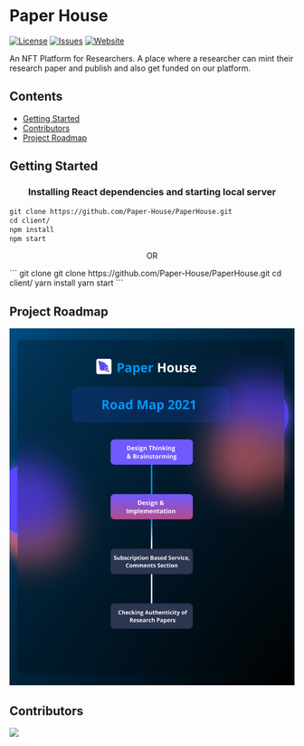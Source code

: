 # Paper House

[![License](https://img.shields.io/github/license/Paper-House/PaperHouse)](https://github.com/Paper-House/PaperHouse/blob/main/LICENSE) [![Issues](https://img.shields.io/github/issues/Paper-House/PaperHouse)](https://github.com/Paper-House/PaperHouse/issues) [![Website](https://img.shields.io/badge/View-Website-blue)](https://paper-house.netlify.app/)

An NFT Platform for Researchers. A place where a researcher can mint their research paper and publish and also get funded on our platform.

## Contents

- [Getting Started](##Getting-Started)
- [Contributors](#Contributors)
- [Project Roadmap](#Project-Roadmap)


## Getting Started

### <p align="center"> <b> Installing React dependencies and starting local server </b> </p>
```
git clone https://github.com/Paper-House/PaperHouse.git
cd client/
npm install
npm start
```
<p align="center">OR</p>
```
git clone git clone https://github.com/Paper-House/PaperHouse.git
cd client/
yarn install
yarn start
```

## Project Roadmap

![Roadmap](./Images/RoadMap.jpg)


## Contributors
<a href="https://github.com/Paper-House/PaperHouse/graphs/contributors">
  <img src="https://contrib.rocks/image?repo=Paper-House/PaperHouse" />
</a>
